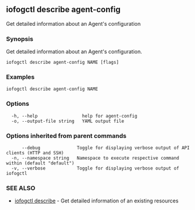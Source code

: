 ## iofogctl describe agent-config

Get detailed information about an Agent's configuration

### Synopsis

Get detailed information about an Agent's configuration.

```
iofogctl describe agent-config NAME [flags]
```

### Examples

```
iofogctl describe agent-config NAME
```

### Options

```
  -h, --help                 help for agent-config
  -o, --output-file string   YAML output file
```

### Options inherited from parent commands

```
      --debug              Toggle for displaying verbose output of API clients (HTTP and SSH)
  -n, --namespace string   Namespace to execute respective command within (default "default")
  -v, --verbose            Toggle for displaying verbose output of iofogctl
```

### SEE ALSO

* [iofogctl describe](iofogctl_describe.md)	 - Get detailed information of an existing resources


